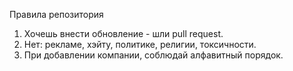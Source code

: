 Правила репозитория  
1. Хочешь внести обновление - шли pull request.
1. Нет: рекламе, хэйту, политике, религии, токсичности.
1. При добавлении компании, соблюдай алфавитный порядок.